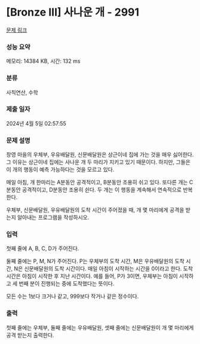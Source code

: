 # [Bronze III] 사나운 개 - 2991 

[문제 링크](https://www.acmicpc.net/problem/2991) 

### 성능 요약

메모리: 14384 KB, 시간: 132 ms

### 분류

사칙연산, 수학

### 제출 일자

2024년 4월 5일 02:57:55

### 문제 설명

<p>창영 마을의 우체부, 우유배달원, 신문배달원은 상근이네 집에 가는 것을 매우 싫어한다. 그 이유는 상근이네 집에는 사나운 개 두 마리가 지키고 있기 때문이다. 하지만, 그들은 이 개의 행동이 예측 가능하다는 것을 모르고 있다.</p>

<p>매일 아침, 개 한마리는 A분동안 공격적이고, B분동안 조용히 쉬고 있다. 또다른 개는 C분동안 공격적이고, D분동안 조용히 쉰다. 두 개는 이 행동을 계속해서 연속적으로 반복한다.</p>

<p>우체부, 신문배달원, 우유배달원의 도착 시간이 주어졌을 때, 개 몇 마리에게 공격을 받는지 알아내는 프로그램을 작성하시오.</p>

### 입력 

 <p>첫째 줄에 A, B, C, D가 주어진다. </p>

<p>둘째 줄에는 P, M, N가 주어진다. P는 우체부의 도착 시간, M은 우유배달원의 도착 시간, N은 신문배달원의 도착 시간이다. 매일 아침이 시작하는 시간을 0이라고 한다. 도착 시간은 아침이 시작한 후 지난 시간이다. 예를 들어, P가 3이면, 우체부는 아침이 시작하고 세 번째 분이 진행되는 중에 도착했다는 뜻이다.</p>

<p>모든 수는 1보다 크거나 같고, 999보다 작거나 같은 정수이다.</p>

### 출력 

 <p>첫째 줄에는 우체부, 둘째 줄에는 우유배달원, 셋째 줄에는 신문배달원이 개 몇 마리에게 공격 받는지 출력한다.</p>


